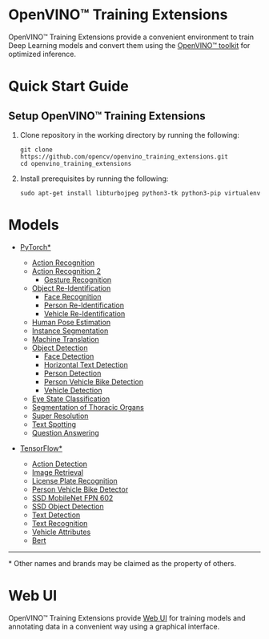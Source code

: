 # OpenVINO™ Training Extensions

OpenVINO™ Training Extensions provide a convenient environment to train
Deep Learning models and convert them using the [OpenVINO™
toolkit](https://software.intel.com/en-us/openvino-toolkit) for optimized
inference.

# Quick Start Guide

## Setup OpenVINO™ Training Extensions

1. Clone repository in the working directory by running the following:

    ```
    git clone https://github.com/opencv/openvino_training_extensions.git
    cd openvino_training_extensions
    ```

2. Install prerequisites by running the following:

    ```
    sudo apt-get install libturbojpeg python3-tk python3-pip virtualenv
    ```


# Models

* [PyTorch\*](pytorch_toolkit)

  * [Action Recognition](pytorch_toolkit/action_recognition)
  * [Action Recognition 2](pytorch_toolkit/action_recognition_2)
    - [Gesture Recognition](pytorch_toolkit/action_recognition_2/model_templates/gesture-recognition)
  * [Object Re-Identification](pytorch_toolkit/object_reidentification)
    - [Face Recognition](pytorch_toolkit/object_reidentification/face_recognition)
    - [Person Re-Identification](pytorch_toolkit/object_reidentification/person_reidentification)
    - [Vehicle Re-Identification](pytorch_toolkit/object_reidentification/vehicle_reidentification)
  * [Human Pose Estimation](pytorch_toolkit/human_pose_estimation)
  * [Instance Segmentation](pytorch_toolkit/instance_segmentation_2)
  * [Machine Translation](pytorch_toolkit/machine_translation)
  * [Object Detection](pytorch_toolkit/object_detection)
    - [Face Detection](pytorch_toolkit/object_detection/model_templates/face-detection)
    - [Horizontal Text Detection](pytorch_toolkit/object_detection/model_templates/horizontal-text-detection/)
    - [Person Detection](pytorch_toolkit/object_detection/model_templates/person-detection/)
    - [Person Vehicle Bike Detection](pytorch_toolkit/object_detection/model_templates/person-vehicle-bike-detection)
    - [Vehicle Detection](pytorch_toolkit/object_detection/model_templates/vehicle-detection)
  * [Eye State Classification](pytorch_toolkit/open_closed_eye)
  * [Segmentation of Thoracic Organs](pytorch_toolkit/segthor)
  * [Super Resolution](pytorch_toolkit/super_resolution)
  * [Text Spotting](pytorch_toolkit/text_spotting_2)
  * [Question Answering](pytorch_toolkit/question_answering)

* [TensorFlow\*](tensorflow_toolkit)

  * [Action Detection](tensorflow_toolkit/action_detection)
  * [Image Retrieval](tensorflow_toolkit/image_retrieval)
  * [License Plate Recognition](tensorflow_toolkit/lpr)
  * [Person Vehicle Bike Detector](tensorflow_toolkit/person_vehicle_bike_detector)
  * [SSD MobileNet FPN 602](tensorflow_toolkit/ssd_mobilenet_fpn_602)
  * [SSD Object Detection](tensorflow_toolkit/ssd_detector)
  * [Text Detection](tensorflow_toolkit/text_detection)
  * [Text Recognition](tensorflow_toolkit/text_recognition)
  * [Vehicle Attributes](tensorflow_toolkit/vehicle_attributes)
  * [Bert](tensorflow_toolkit/bert)

---
\* Other names and brands may be claimed as the property of others.

# Web UI

OpenVINO™ Training Extensions provide [Web UI](web) for training models and annotating data in a convenient way using a graphical interface. 
